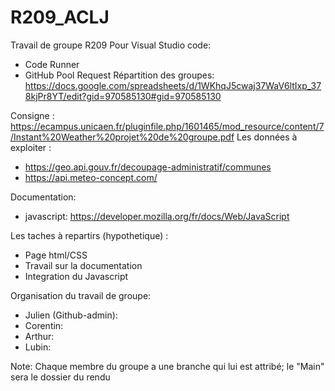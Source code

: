 # R209_ACLJ
Travail de groupe R209
Pour Visual Studio code:
- Code Runner
- GitHub Pool Request
Répartition des groupes: https://docs.google.com/spreadsheets/d/1WKhqJ5cwaj37WaV6ltIxp_378kjPr8YT/edit?gid=970585130#gid=970585130

Consigne : https://ecampus.unicaen.fr/pluginfile.php/1601465/mod_resource/content/7/Instant%20Weather%20projet%20de%20groupe.pdf
Les données à exploiter :
- https://geo.api.gouv.fr/decoupage-administratif/communes
- https://api.meteo-concept.com/

Documentation:
- javascript: https://developer.mozilla.org/fr/docs/Web/JavaScript

Les taches à repartirs (hypothetique) :
- Page html/CSS
- Travail sur la documentation
- Integration du Javascript

Organisation du travail de groupe:  
- Julien (Github-admin): 
- Corentin:
- Arthur:
- Lubin:

Note: Chaque membre du groupe a une branche qui lui est attribé; le "Main" sera le dossier du rendu
